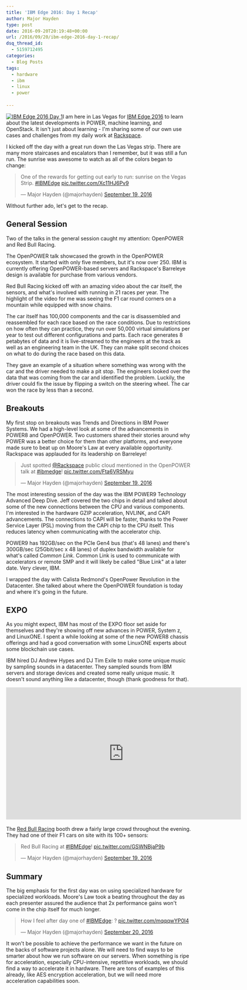 ```yaml
---
title: 'IBM Edge 2016: Day 1 Recap'
author: Major Hayden
type: post
date: 2016-09-20T20:19:48+00:00
url: /2016/09/20/ibm-edge-2016-day-1-recap/
dsq_thread_id:
  - 5159712495
categories:
  - Blog Posts
tags:
  - hardware
  - ibm
  - linux
  - power

---
```

[<img src="/wp-content/uploads/2016/09/IMG_20160919_090354077_TOP-e1474402617332.jpg" alt="IBM Edge 2016 Day 1" width="1024" height="309" class="aligncenter size-full wp-image-6434" srcset="/wp-content/uploads/2016/09/IMG_20160919_090354077_TOP-e1474402617332.jpg 1024w, /wp-content/uploads/2016/09/IMG_20160919_090354077_TOP-e1474402617332-300x91.jpg 300w, /wp-content/uploads/2016/09/IMG_20160919_090354077_TOP-e1474402617332-768x232.jpg 768w" sizes="(max-width: 1024px) 100vw, 1024px" />][1]I am here in Las Vegas for [IBM Edge 2016][2] to learn about the latest developments in POWER, machine learning, and OpenStack. It isn't just about learning - I'm sharing some of our own use cases and challenges from my daily work at [Rackspace][3].

I kicked off the day with a great run down the Las Vegas strip. There are many more staircases and escalators than I remember, but it was still a fun run. The sunrise was awesome to watch as all of the colors began to change:

<blockquote class="twitter-tweet tw-align-center" data-width="500">
  <p lang="en" dir="ltr">
    One of the rewards for getting out early to run: sunrise on the Vegas Strip. <a href="https://twitter.com/hashtag/IBMEdge?src=hash">#IBMEdge</a> <a href="https://t.co/Xc11HJ6Pv9">pic.twitter.com/Xc11HJ6Pv9</a>
  </p>

  <p>
    &mdash; Major Hayden (@majorhayden) <a href="https://twitter.com/majorhayden/status/777860950779191296">September 19, 2016</a>
  </p>
</blockquote>



Without further ado, let's get to the recap.

## General Session

Two of the talks in the general session caught my attention: OpenPOWER and Red Bull Racing.

The OpenPOWER talk showcased the growth in the OpenPOWER ecosystem. It started with only five members, but it's now over 250. IBM is currently offering OpenPOWER-based servers and Rackspace's Barreleye design is available for purchase from various vendors.

Red Bull Racing kicked off with an amazing video about the car itself, the sensors, and what's involved with running in 21 races per year. The highlight of the video for me was seeing the F1 car round corners on a mountain while equipped with snow chains.

The car itself has 100,000 components and the car is disassembled and reassembled for each race based on the race conditions. Due to restrictions on how often they can practice, they run over 50,000 virtual simulations per year to test out different configurations and parts. Each race generates 8 petabytes of data and it is live-streamed to the engineers at the track as well as an engineering team in the UK. They can make split second choices on what to do during the race based on this data.

They gave an example of a situation where something was wrong with the car and the driver needed to make a pit stop. The engineers looked over the data that was coming from the car and identified the problem. Luckily, the driver could fix the issue by flipping a switch on the steering wheel. The car won the race by less than a second.

## Breakouts

My first stop on breakouts was Trends and Directions in IBM Power Systems. We had a high-level look at some of the advancements in POWER8 and OpenPOWER. Two customers shared their stories around why POWER was a better choice for them than other platforms, and everyone made sure to beat up on Moore's Law at every available opportunity. Rackspace was applauded for its leadership on Barreleye!

<blockquote class="twitter-tweet tw-align-center" data-width="500">
  <p lang="en" dir="ltr">
    Just spotted <a href="https://twitter.com/Rackspace">@Rackspace</a> public cloud mentioned in the OpenPOWER talk at <a href="https://twitter.com/hashtag/ibmedge?src=hash">#ibmedge</a>! <a href="https://t.co/Fta6VRSMyu">pic.twitter.com/Fta6VRSMyu</a>
  </p>

  <p>
    &mdash; Major Hayden (@majorhayden) <a href="https://twitter.com/majorhayden/status/777930188264906752">September 19, 2016</a>
  </p>
</blockquote>



The most interesting session of the day was the IBM POWER9 Technology Advanced Deep Dive. Jeff covered the two chips in detail and talked about some of the new connections between the CPU and various components. I'm interested in the hardware GZIP acceleration, NVLINK, and CAPI advancements. The connections to CAPI will be faster, thanks to the Power Service Layer (PSL) moving from the CAPI chip to the CPU itself. This reduces latency when communicating with the accelerator chip.

POWER9 has 192GB/sec on the PCIe Gen4 bus (that's 48 lanes) and there's 300GB/sec (25Gbit/sec x 48 lanes) of duplex bandwidth available for what's called _Common Link_. Common Link is used to communicate with accelerators or remote SMP and it will likely be called "Blue Link" at a later date. Very clever, IBM.

I wrapped the day with Calista Redmond's OpenPower Revolution in the Datacenter. She talked about where the OpenPOWER foundation is today and where it's going in the future.

## EXPO

As you might expect, IBM has most of the EXPO floor set aside for themselves and they're showing off new advances in POWER, System z, and LinuxONE. I spent a while looking at some of the new POWER8 chassis offerings and had a good conversation with some LinuxONE experts about some blockchain use cases.

IBM hired DJ Andrew Hypes and DJ Tim Exile to make some unique music by sampling sounds in a datacenter. They sampled sounds from IBM servers and storage devices and created some really unique music. It doesn't sound anything like a datacenter, though (thank goodness for that).

<span class="embed-youtube" style="text-align:center; display: block;"><iframe class='youtube-player' type='text/html' width='640' height='360' src='https://www.youtube.com/embed/ZORBcubiV3I?version=3&#038;rel=1&#038;fs=1&#038;autohide=2&#038;showsearch=0&#038;showinfo=1&#038;iv_load_policy=1&#038;wmode=transparent' allowfullscreen='true' style='border:0;'></iframe></span>

The [Red Bull Racing][7] booth drew a fairly large crowd throughout the evening. They had one of their F1 cars on site with its 100+ sensors:

<blockquote class="twitter-tweet tw-align-center" data-width="500">
  <p lang="en" dir="ltr">
    Red Bull Racing at <a href="https://twitter.com/hashtag/IBMEdge?src=hash">#IBMEdge</a>! <a href="https://t.co/GSWNBjaP9b">pic.twitter.com/GSWNBjaP9b</a>
  </p>

  <p>
    &mdash; Major Hayden (@majorhayden) <a href="https://twitter.com/majorhayden/status/777676547394244608">September 19, 2016</a>
  </p>
</blockquote>



## Summary

The big emphasis for the first day was on using specialized hardware for specialized workloads. Moore's Law took a beating throughout the day as each presenter assured the audience that 2x performance gains won't come in the chip itself for much longer.

<blockquote class="twitter-tweet tw-align-center" data-width="500">
  <p lang="en" dir="ltr">
    How I feel after day one of <a href="https://twitter.com/hashtag/IBMEdge?src=hash">#IBMEdge</a>: ? <a href="https://t.co/mqqqwYP0I4">pic.twitter.com/mqqqwYP0I4</a>
  </p>

  <p>
    &mdash; Major Hayden (@majorhayden) <a href="https://twitter.com/majorhayden/status/778046768789397505">September 20, 2016</a>
  </p>
</blockquote>



It won't be possible to achieve the performance we want in the future on the backs of software projects alone. We will need to find ways to be smarter about how we run software on our servers. When something is ripe for acceleration, especially CPU-intensive, repetitive workloads, we should find a way to accelerate it in hardware. There are tons of examples of this already, like AES encryption acceleration, but we will need more acceleration capabilities soon.

 [1]: /wp-content/uploads/2016/09/IMG_20160919_090354077_TOP-e1474402617332.jpg
 [2]: http://www-03.ibm.com/systems/edge/
 [3]: http://www.rackspace.com/
 [7]: https://twitter.com/redbullracing
